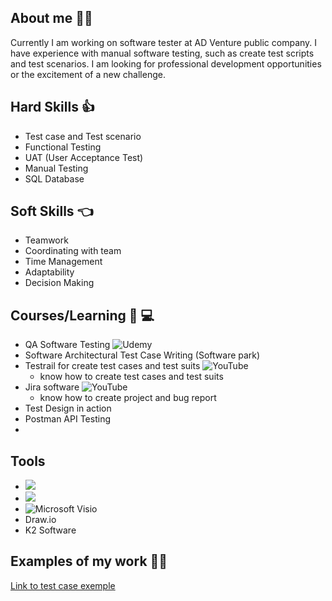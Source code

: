 
## About me :woman_office_worker:
Currently I am working on software tester at AD Venture public company.
I have experience with manual software testing, such as create test scripts and test scenarios.
I am looking for professional development opportunities or the excitement of a new challenge.

## Hard Skills :thumbsup:
- Test case and Test scenario
- Functional Testing
- UAT (User Acceptance Test)
- Manual Testing
- SQL Database


## Soft Skills :point_left:
- Teamwork
- Coordinating with team
- Time Management
- Adaptability
- Decision Making

## Courses/Learning :blue_book: :computer:
- QA Software Testing ![Udemy](https://img.shields.io/badge/Udemy-A435F0?style=for-the-badge&logo=Udemy&logoColor=white)
- Software Architectural Test Case Writing (Software park) 
- Testrail for create test cases and test suits ![YouTube](https://img.shields.io/badge/YouTube-%23FF0000.svg?style=for-the-badge&logo=YouTube&logoColor=white)
  * know how to create test cases and test suits
- Jira software ![YouTube](https://img.shields.io/badge/YouTube-%23FF0000.svg?style=for-the-badge&logo=YouTube&logoColor=white)
  * know how to create project and bug report
- Test Design in action
- Postman API Testing
- 

## Tools
* <img src="https://img.shields.io/badge/clickup-%237B68EE.svg?&style=for-the-badge&logo=clickup&logoColor=white" />
* <img src="https://img.shields.io/badge/trello-%230079BF.svg?&style=for-the-badge&logo=trello&logoColor=white" />
* ![Microsoft Visio ](https://img.shields.io/badge/Microsoft_Visio-3955A3?style=for-the-badge&logo=microsoft-visio&logoColor=white)
*  Draw.io
*  K2 Software


## Examples of my work :woman_technologist:
[Link to test case exemple](https://docs.google.com/spreadsheets/d/1u3R93lFHrEw6qa57G6_fuDifEeKmmTyY/edit?usp=sharing&ouid=104397356613260240282&rtpof=true&sd=true)
